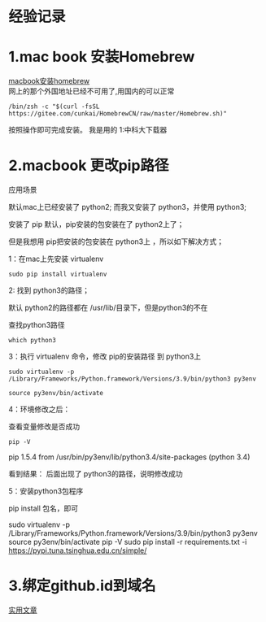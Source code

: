 # 经验记录

# 1.mac book 安装Homebrew
[macbook安装homebrew](https://www.cnblogs.com/jacktu/p/12868222.html)    
网上的那个外国地址已经不可用了,用国内的可以正常
```  shell
/bin/zsh -c "$(curl -fsSL https://gitee.com/cunkai/HomebrewCN/raw/master/Homebrew.sh)"
```
按照操作即可完成安装。
我是用的 1:中科大下载器

# 2.macbook 更改pip路径
应用场景

默认mac上已经安装了 python2; 而我又安装了 python3，并使用 python3;

安装了 pip 默认，pip安装的包安装在了 python2上了；

但是我想用 pip把安装的包安装在 python3上 ，所以如下解决方式；

1：在mac上先安装 virtualenv

```shell 
sudo pip install virtualenv
```

2: 找到 python3的路径；

默认 python2的路径都在 /usr/lib/目录下，但是python3的不在

查找python3路径
``` shell
which python3 
```

3：执行 virtualenv 命令，修改 pip的安装路径 到 python3上

``` shell
sudo virtualenv -p /Library/Frameworks/Python.framework/Versions/3.9/bin/python3 py3env

source py3env/bin/activate
```

4：环境修改之后：

查看变量修改是否成功
``` shell
pip -V
```

pip 1.5.4 from /usr/bin/py3env/lib/python3.4/site-packages (python 3.4)

看到结果： 后面出现了 python3的路径，说明修改成功

5：安装python3包程序

pip install 包名，即可


sudo virtualenv -p /Library/Frameworks/Python.framework/Versions/3.9/bin/python3 py3env
source py3env/bin/activate
pip -V
sudo pip install -r requirements.txt -i https://pypi.tuna.tsinghua.edu.cn/simple/

# 3.绑定github.id到域名
[实用文章](https://www.cnblogs.com/liangmingshen/p/9561994.html)